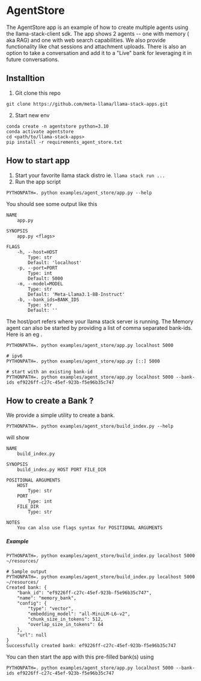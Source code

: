 # AgentStore

The AgentStore app is an example of how to create multiple agents using the llama-stack-client sdk. 
The app shows 2 agents -- one with memory ( aka RAG) and one with web search capabilities. 
We also provide functionality like chat sessions and attachment uploads. 
There is also an option to take a conversation and add it to a "Live" bank for leveraging it in future conversations.

## Installtion 
1. Git clone this repo
```
git clone https://github.com/meta-llama/llama-stack-apps.git
```
2. Start new env 
```
conda create -n agentstore python=3.10
conda activate agentstore
cd <path/to/llama-stack-apps>
pip install -r requirements_agent_store.txt
```

## How to start app
1. Start your favorite llama stack distro ie. `llama stack run ...`
2. Run the app script 
```
PYTHONPATH=. python examples/agent_store/app.py --help
```
You should see some output like this
```
NAME
    app.py

SYNOPSIS
    app.py <flags>

FLAGS
    -h, --host=HOST
        Type: str
        Default: 'localhost'
    -p, --port=PORT
        Type: int
        Default: 5000
    -m, --model=MODEL
        Type: str
        Default: 'Meta-Llama3.1-8B-Instruct'
    -b, --bank_ids=BANK_IDS
        Type: str
        Default: ''
``` 
The host/port refers where your llama stack server is running.
The Memory agent can also be started by providing a list of comma separated bank-ids. 
Here is an eg .
```
PYTHONPATH=. python examples/agent_store/app.py localhost 5000

# ipv6
PYTHONPATH=. python examples/agent_store/app.py [::] 5000

# start with an existing bank-id
PYTHONPATH=. python examples/agent_store/app.py localhost 5000 --bank-ids ef9226ff-c27c-45ef-923b-f5e96b35c747
```

## How to create a Bank ? 
We provide a simple utility to create a bank.
```
PYTHONPATH=. python examples/agent_store/build_index.py --help 
```
will show 
```
NAME
    build_index.py

SYNOPSIS
    build_index.py HOST PORT FILE_DIR

POSITIONAL ARGUMENTS
    HOST
        Type: str
    PORT
        Type: int
    FILE_DIR
        Type: str

NOTES
    You can also use flags syntax for POSITIONAL ARGUMENTS
```
##### Example 
```
PYTHONPATH=. python examples/agent_store/build_index.py localhost 5000 ~/resources/

# Sample output
PYTHONPATH=. python examples/agent_store/build_index.py localhost 5000 ~/resources/
Created bank: {
    "bank_id": "ef9226ff-c27c-45ef-923b-f5e96b35c747",
    "name": "memory_bank",
    "config": {
        "type": "vector",
        "embedding_model": "all-MiniLM-L6-v2",
        "chunk_size_in_tokens": 512,
        "overlap_size_in_tokens": 64
    },
    "url": null
}
Successfully created bank: ef9226ff-c27c-45ef-923b-f5e96b35c747
```
You can then start the app with this pre-filled bank(s) using 
```
PYTHONPATH=. python examples/agent_store/app.py localhost 5000 --bank-ids ef9226ff-c27c-45ef-923b-f5e96b35c747
```
